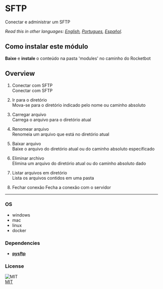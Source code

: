 # SFTP
  
Conectar e administrar um SFTP  

*Read this in other languages: [English](README.md), [Portugues](README.pr.md), [Español](README.es.md).*

## Como instalar este módulo
  
__Baixe__ e __instale__ o conteúdo na pasta 'modules' no caminho do Rocketbot  



## Overview


1. Conectar com SFTP  
Conectar com SFTP

2. Ir para o diretório  
Mova-se para o diretório indicado pelo nome ou caminho absoluto

3. Carregar arquivo  
Carrega o arquivo para o diretório atual

4. Renomear arquivo  
Renomeia um arquivo que está no diretório atual

5. Baixar arquivo  
Baixe o arquivo do diretório atual ou do caminho absoluto especificado

6. Eliminar archivo  
Elimina um arquivo do diretório atual ou do caminho absoluto dado

7. Listar arquivos em diretório  
Lista os arquivos contidos em uma pasta  

8. Fechar conexão
Fecha a conexão com o servidor



----
### OS

- windows
- mac
- linux
- docker

### Dependencies
- [**pysftp**](https://pypi.org/project/pysftp/)
### License
  
![MIT](https://camo.githubusercontent.com/107590fac8cbd65071396bb4d04040f76cde5bde/687474703a2f2f696d672e736869656c64732e696f2f3a6c6963656e73652d6d69742d626c75652e7376673f7374796c653d666c61742d737175617265)  
[MIT](http://opensource.org/licenses/mit-license.ph)